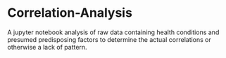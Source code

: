 # Correlation-Analysis
A jupyter notebook analysis of raw data containing health conditions and presumed predisposing factors to determine the actual correlations or otherwise a lack of pattern.
